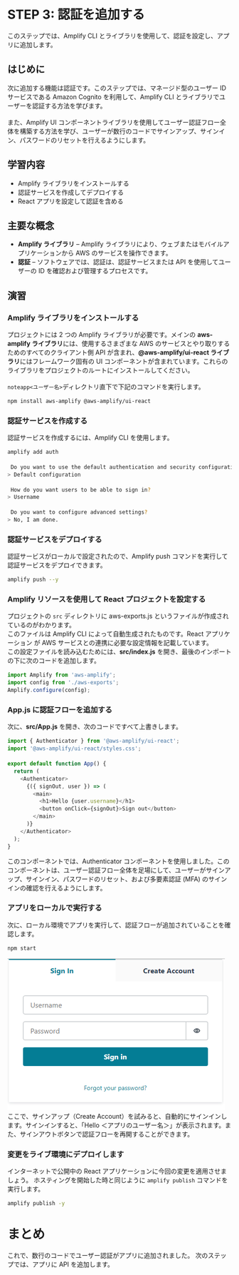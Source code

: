 # STEP 3: 認証を追加する
このステップでは、Amplify CLI とライブラリを使用して、認証を設定し、アプリに追加します。

## はじめに
次に追加する機能は認証です。このステップでは、マネージド型のユーザー ID サービスである Amazon Cognito を利用して、Amplify CLI とライブラリでユーザーを認証する方法を学びます。<br>
<br>
また、Amplify UI コンポーネントライブラリを使用してユーザー認証フロー全体を構築する方法を学び、ユーザーが数行のコードでサインアップ、サインイン、パスワードのリセットを行えるようにします。


## 学習内容
 * Amplify ライブラリをインストールする
 * 認証サービスを作成してデプロイする
 * React アプリを設定して認証を含める

## 主要な概念
* **Amplify ライブラリ** – Amplify ライブラリにより、ウェブまたはモバイルアプリケーションから AWS のサービスを操作できます。
* **認証** – ソフトウェアでは、認証は、認証サービスまたは API を使用してユーザーの ID を確認および管理するプロセスです。

## 演習
### Amplify ライブラリをインストールする
プロジェクトには 2 つの Amplify ライブラリが必要です。メインの **aws-amplify ライブラリ**には、使用するさまざまな AWS のサービスとやり取りするためのすべてのクライアント側 API が含まれ、**@aws-amplify/ui-react ライブラリ**にはフレームワーク固有の UI コンポーネントが含まれています。これらのライブラリをプロジェクトのルートにインストールしてください。<br>
<br>
`noteapp<ユーザー名>`ディレクトリ直下で下記のコマンドを実行します。
```bash
npm install aws-amplify @aws-amplify/ui-react
```

### 認証サービスを作成する
認証サービスを作成するには、Amplify CLI を使用します。
```bash
amplify add auth

 Do you want to use the default authentication and security configuration? (Use arrow keys)
> Default configuration

 How do you want users to be able to sign in?
> Username

 Do you want to configure advanced settings?
> No, I am done.

```

### 認証サービスをデプロイする
認証サービスがローカルで設定されたので、Amplify push コマンドを実行して認証サービスをデプロイできます。

```bash
amplify push --y
```

### Amplify リソースを使用して React プロジェクトを設定する

プロジェクトの `src` ディレクトリに aws-exports.js というファイルが作成されているのがわかります。<br>
このファイルは Amplify CLI によって自動生成されたものです。React アプリケーション が AWS サービスとの連携に必要な設定情報を記載しています。
<br>
この設定ファイルを読み込むためには、**src/index.js** を開き、最後のインポートの下に次のコードを追加します。

```javascript
import Amplify from 'aws-amplify';
import config from './aws-exports';
Amplify.configure(config);
```

### App.js に認証フローを追加する
次に、**src/App.js** を開き、次のコードですべて上書きします。

```javascript
import { Authenticator } from '@aws-amplify/ui-react';
import '@aws-amplify/ui-react/styles.css';

export default function App() {
  return (
    <Authenticator>
      {({ signOut, user }) => (
        <main>
          <h1>Hello {user.username}</h1>
          <button onClick={signOut}>Sign out</button>
        </main>
      )}
    </Authenticator>
  );
}
```
このコンポーネントでは、Authenticator コンポーネントを使用しました。このコンポーネントは、ユーザー認証フロー全体を足場にして、ユーザーがサインアップ、サインイン、パスワードのリセット、および多要素認証 (MFA) のサインインの確認を行えるようにします。
### アプリをローカルで実行する
次に、ローカル環境でアプリを実行して、認証フローが追加されていることを確認します。

```bash
npm start
```

![](/images/module-three_signin-demo.png)
<br>
ここで、サインアップ（Create Account）を試みると、自動的にサインインします。サインインすると、「Hello ＜アプリのユーザー名＞」が表示されます。また、サインアウトボタンで認証フローを再開することができます。

### 変更をライブ環境にデプロイします
インターネットで公開中の React アプリケーションに今回の変更を適用させましょう。
ホスティングを開始した時と同じように `amplify publish` コマンドを実行します。

```bash
amplify publish -y
```

# まとめ
これで、数行のコードでユーザー認証がアプリに追加されました。 次のステップでは、アプリに API を追加します。<br>